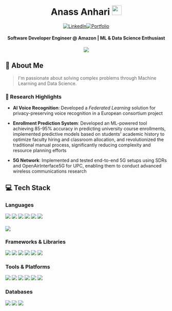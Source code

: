 <div align="center">
  <h1>
    Anass Anhari
    <img src="https://raw.githubusercontent.com/MartinHeinz/MartinHeinz/master/wave.gif" width="30px" alt="wave"/>
  </h1>

  [![LinkedIn](https://img.shields.io/badge/LinkedIn-0077B5?style=for-the-badge&logo=linkedin&logoColor=white)](https://www.linkedin.com/in/anass-anhari-104b06233)[![Portfolio](https://img.shields.io/badge/Portfolio-333?style=for-the-badge&logo=vercel&logoColor=white)](https://anassanhari.dev)

  <p align="center" style="margin-top: 20px;">
    <strong>Software Developer Engineer @ Amazon | ML & Data Science Enthusiast</strong>
  </p>
  <!-- <br/> -->

  <div align="center" style="margin-top: 20px;">
    <img src="https://github-profile-summary-cards.vercel.app/api/cards/profile-details?username=Anass-23&theme=github_dark" />
  </div>
</div>

## 🚀 About Me

> I'm passionate about solving complex problems through Machine Learning and Data Science.

### 🔬 Research Highlights

- **AI Voice Recognition**: Developed a *Federated Learning* solution for privacy-preserving voice recognition in a European consortium project

- **Enrollment Prediction System**: Developed an ML-powered tool achieving 85-95% accuracy in predicting university course enrollments, implemented predictive models based on students' academic history to optimize faculty hiring and classroom allocation, and revolutionized the traditional manual process, significantly reducing complexity and resource planning efforts

- **5G Network**: Implemented and tested end-to-end 5G setups using SDRs and OpenAirInterface5G for UPC, enabling them to conduct advanced wireless communications research

## 💻 Tech Stack

### Languages
<div align="left">
  <img src="https://img.shields.io/badge/Python-3776AB?style=for-the-badge&logo=python&logoColor=white" />
  <img src="https://img.shields.io/badge/C-00599C?style=for-the-badge&logo=c&logoColor=white" />
  <img src="https://img.shields.io/badge/C%2B%2B-00599C?style=for-the-badge&logo=c%2B%2B&logoColor=white" />
  <img src="https://img.shields.io/badge/Swift-FA7343?style=for-the-badge&logo=swift&logoColor=white" />
  <img src="https://img.shields.io/badge/TypeScript-007ACC?style=for-the-badge&logo=typescript&logoColor=white" />
  <img src="https://img.shields.io/badge/Erlang-A90533?style=for-the-badge&logo=erlang&logoColor=white" />
</div>

<div align="left" style="margin-top: 20px;">
  <img src="https://github-readme-stats.vercel.app/api/top-langs/?username=Anass-23&layout=compact&theme=dark" />
</div>

### Frameworks & Libraries
<div align="left">
  <img src="https://img.shields.io/badge/TensorFlow-FF6F00?style=for-the-badge&logo=tensorflow&logoColor=white" />
  <img src="https://img.shields.io/badge/scikit--learn-F7931E?style=for-the-badge&logo=scikit-learn&logoColor=white" />
  <img src="https://img.shields.io/badge/NumPy-013243?style=for-the-badge&logo=numpy&logoColor=white" />
  <img src="https://img.shields.io/badge/Flask-000000?style=for-the-badge&logo=flask&logoColor=white" />
  <img src="https://img.shields.io/badge/SwiftUI-FF2D55?style=for-the-badge&logo=swift&logoColor=white" />
  <img src="https://img.shields.io/badge/Next.js-000000?style=for-the-badge&logo=next.js&logoColor=white" />
</div>

### Tools & Platforms
<div align="left">
  <img src="https://img.shields.io/badge/Git-F05032?style=for-the-badge&logo=git&logoColor=white" />
  <img src="https://img.shields.io/badge/GitLab-FCA121?style=for-the-badge&logo=gitlab&logoColor=white" />
  <img src="https://img.shields.io/badge/VS_Code-0078D4?style=for-the-badge&logo=visual%20studio%20code&logoColor=white" />
  <img src="https://img.shields.io/badge/Xcode-147EFB?style=for-the-badge&logo=xcode&logoColor=white" />
  <img src="https://img.shields.io/badge/Emacs-7F5AB6?style=for-the-badge&logo=gnu-emacs&logoColor=white" />
  <img src="https://img.shields.io/badge/LaTeX-008080?style=for-the-badge&logo=latex&logoColor=white" />
</div>

### Databases
<div align="left">
  <img src="https://img.shields.io/badge/SQLite-07405E?style=for-the-badge&logo=sqlite&logoColor=white" />
  <img src="https://img.shields.io/badge/Redis-DC382D?style=for-the-badge&logo=redis&logoColor=white" />
  <img src="https://img.shields.io/badge/Neo4j-4581C3?style=for-the-badge&logo=neo4j&logoColor=white" />
</div>
